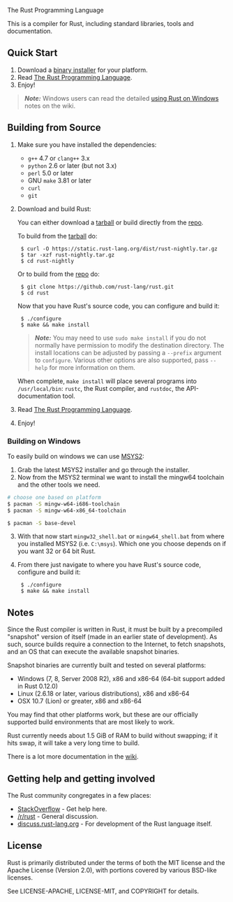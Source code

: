  The Rust Programming Language

This is a compiler for Rust, including standard libraries, tools and
documentation.

## Quick Start

1. Download a [binary installer][installer] for your platform.
2. Read [The Rust Programming Language][trpl].
3. Enjoy!

> ***Note:*** Windows users can read the detailed
> [using Rust on Windows][win-wiki] notes on the wiki.

[installer]: http://www.rust-lang.org/install.html
[trpl]: http://doc.rust-lang.org/book/index.html
[win-wiki]: https://github.com/rust-lang/rust/wiki/Using-Rust-on-Windows

## Building from Source

1. Make sure you have installed the dependencies:
    * `g++` 4.7 or `clang++` 3.x
    * `python` 2.6 or later (but not 3.x)
    * `perl` 5.0 or later
    * GNU `make` 3.81 or later
    * `curl`
    * `git`
2. Download and build Rust:

    You can either download a [tarball] or build directly from the [repo].

    To build from the [tarball] do:

        $ curl -O https://static.rust-lang.org/dist/rust-nightly.tar.gz
        $ tar -xzf rust-nightly.tar.gz
        $ cd rust-nightly

    Or to build from the [repo] do:

        $ git clone https://github.com/rust-lang/rust.git
        $ cd rust

    Now that you have Rust's source code, you can configure and build it:

        $ ./configure
        $ make && make install

    > ***Note:*** You may need to use `sudo make install` if you do not normally have
    > permission to modify the destination directory. The install locations can
    > be adjusted by passing a `--prefix` argument to `configure`. Various other
    > options are also supported, pass `--help` for more information on them.

    When complete, `make install` will place several programs into
    `/usr/local/bin`: `rustc`, the Rust compiler, and `rustdoc`, the
    API-documentation tool.
3. Read [The Rust Programming Language][trpl].
4. Enjoy!

### Building on Windows

To easily build on windows we can use [MSYS2](http://msys2.github.io/):

1. Grab the latest MSYS2 installer and go through the installer.
2. Now from the MSYS2 terminal we want to install the mingw64 toolchain and the other
   tools we need.

```bash
# choose one based on platform
$ pacman -S mingw-w64-i686-toolchain
$ pacman -S mingw-w64-x86_64-toolchain

$ pacman -S base-devel
```

3. With that now start `mingw32_shell.bat` or `mingw64_shell.bat`
   from where you installed MSYS2 (i.e. `C:\msys`). Which one you
   choose depends on if you want 32 or 64 bit Rust.
4. From there just navigate to where you have Rust's source code, configure and build it:

        $ ./configure
        $ make && make install

[repo]: https://github.com/rust-lang/rust
[tarball]: https://static.rust-lang.org/dist/rust-nightly.tar.gz
[trpl]: http://doc.rust-lang.org/book/index.html

## Notes

Since the Rust compiler is written in Rust, it must be built by a
precompiled "snapshot" version of itself (made in an earlier state of
development). As such, source builds require a connection to the Internet, to
fetch snapshots, and an OS that can execute the available snapshot binaries.

Snapshot binaries are currently built and tested on several platforms:

* Windows (7, 8, Server 2008 R2), x86 and x86-64 (64-bit support added in Rust 0.12.0)
* Linux (2.6.18 or later, various distributions), x86 and x86-64
* OSX 10.7 (Lion) or greater, x86 and x86-64

You may find that other platforms work, but these are our officially
supported build environments that are most likely to work.

Rust currently needs about 1.5 GiB of RAM to build without swapping; if it hits
swap, it will take a very long time to build.

There is a lot more documentation in the [wiki].

[wiki]: https://github.com/rust-lang/rust/wiki

## Getting help and getting involved

The Rust community congregates in a few places:

* [StackOverflow] - Get help here.
* [/r/rust] - General discussion.
* [discuss.rust-lang.org] - For development of the Rust language itself.

[StackOverflow]: http://stackoverflow.com/questions/tagged/rust
[/r/rust]: http://reddit.com/r/rust
[discuss.rust-lang.org]: http://discuss.rust-lang.org/

## License

Rust is primarily distributed under the terms of both the MIT license
and the Apache License (Version 2.0), with portions covered by various
BSD-like licenses.

See LICENSE-APACHE, LICENSE-MIT, and COPYRIGHT for details.
